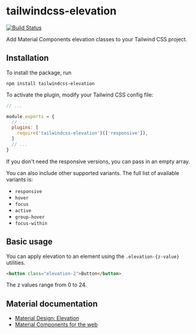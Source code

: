 # tailwindcss-elevation
[![Build Status](https://travis-ci.com/jonaskay/tailwindcss-elevation.svg?branch=master)](https://travis-ci.com/jonaskay/tailwindcss-elevation)

Add Material Components elevation classes to your Tailwind CSS project.

## Installation

To install the package, run

    npm install tailwindcss-elevation

To activate the plugin, modify your Tailwind CSS config file:

```javascript
// ...

module.exports = {
  // ...
  plugins: [
    require('tailwindcss-elevation')(['responsive']),
  ]
  // ...
}
```

If you don't need the responsive versions, you can pass in an empty array.

You can also include other supported variants. The full list of available variants is:

* `responsive`
* `hover`
* `focus`
* `active`
* `group-hover`
* `focus-within`

## Basic usage

You can apply elevation to an element using the `.elevation-{z-value}` utilities.

```html
<button class="elevation-2">Button</button>
```

The z values range from 0 to 24.

## Material documentation
* [Material Design: Elevation](https://material.io/design/environment/elevation.html)
* [Material Components for the web](https://material.io/develop/web/)
